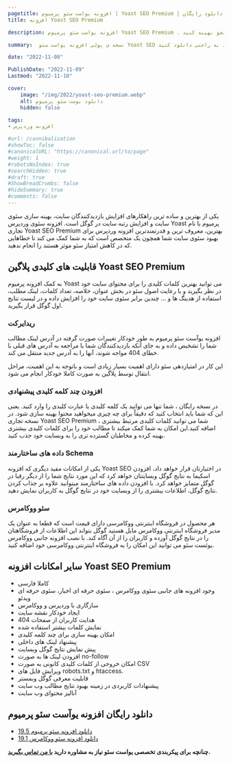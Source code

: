 ```yaml
---
pagetitle: افزونه یواست سئو پرمیوم | Yoast SEO Premium | دانلود رایگان
title: افزونه Yoast SEO Premium

description: افزونه یواست سئو پرمیوم Yoast SEO Premium ، با دانلود رایگان این افزونه میتوانید سایت وردپرس یا ووکامرس خود را برای گوگل یا سایر موتور های جستجو بهینه کنید.

summary:  نسخه ی پولی افزونه یواست سئو Yoast SEO به عنوان برترین افزونه سئو سیستم مدیریت محتوای وردپرس شناخته میشه که تصمیم گرفتم نسخه ی جدید آن را برای شما عزیزان تهیه و منتشر کنم تا بتوانید به راحتی دانلود کنید.

date: "2022-11-08"

PublishDate: "2022-11-09"
Lastmod: "2022-11-10"

cover:
    image: "/img/2022/yoast-seo-premium.webp"
    alt: دانلود یوست سئو پرمیوم
    hidden: false

tags:
- افزونه وردپرس

#url: /cannibalization
#showToc: false
#canonicalURL: "https://canonical.url/to/page"
#weight: 1
#robotsNoIndex: true
#searchHidden: true
#draft: true
#ShowBreadCrumbs: false
#hideSummary: true
#comments: false
---
```



یکی از بهترین و ساده ترین راهکارهای افزایش بازدیدکنندگان سایت، بهینه سازی سئوی سایت و افزایش رتبه سایت در گوگل است. افزونه سئوی وردپرس Yoast پرمیوم با نام تجاری Yoast SEO Premium بهترین، معروف ترین و قدرتمندترین افزونه وردپرس برای بهبود سئوی سایت شما همچون یک متخصص است که به شما کمک می کند تا خطاهایی که در کاهش امتیاز سئو موثر هستند را انجام ندهید.


## قابلیت های کلیدی پلاگین Yoast SEO Premium

به کمک افزونه پرمیوم Yoast می توانید بهترین کلمات کلیدی را برای محتوای سایت خود در نظر بگیرید و با رعایت اصول سئو در بخش عنوان، خلاصه، تعداد کلمات، لینک مطلب، استفاده از هدینگ ها و ... چندین برابر سئوی سایت خود را افزایش داده و در لیست نتایج اول گوگل قرار بگیرید.

### ریدایرکت

افزونه یوآست سئو پرمیوم به طور خودکار تغییرات صورت گرفته در آدرس لینک مطالب شما را تشخیص داده و به جای آنکه بازدیدکنندگان شما با مراجعه به آدرس های قبلی با خطای 404 مواجه شوند، آنها را به آدرس جدید منتقل می کند.

این کار در امتیازدهی سئو دارای اهمیت بسیار زیادی است و باتوجه به این اهمیت، مراحل انتقال توسط پلاگین به صورت کاملا خودکار انجام می شود. 


### افزودن چند کلمه کلیدی پیشنهادی

در نسخه رایگان ، شما تنها می توانید یک کلمه کلیدی یا عبارت کلیدی را وارد کنید. یعنی این که شما باید انتخاب کنید که دقیقاً برای چه چیزی میخواهید محتوا بهینه سازی شود. در نسخه تجاری Yoast SEO Premium ، شما می توانید کلمات کلیدی مرتبط بیشتری اضافه کنید.این امکان به شما کمک میکند تا مطالب خود را برای کلمات کلیدی بیشتری بهینه کرده و مخاطبان گسترده تری را به وبسایت خود جذب کنید.

### داده های ساختارمند Schema

یکی از امکانات مفید دیگری که افزونه Yoast SEO در اختیارتان قرار خواهد داد، افزودن اسکیما به نتایج گوگل وبسایتتان خواهد کرد که این مورد نتایج شما را از دیگر رقبا در گوگل متمایز خواهد کرد. با افزودن داده های ساختارمند میتوانید علاوه بر جذاب کردن نتایج گوگل، اطلاعات بیشتری را از وبسایت خود در نتایج گوگل به کاربران نمایش دهید.

### سئو ووکامرس

هر محصول در فروشگاه اینترنتی ووکامرسی دارای قیمت است که قطعا به عنوان یک مدیر فروشگاه اینترنتی ووکامرس مایل هستید گوگل بتواند این اطلاعات از فروشگاهتان را در نتایج گوگل آورده و کاربران را از آن آگاه کند. با نصب افزونه جانبی ووکامرس یوئست سئو می توانید این امکان را به فروشگاه اینترنتی ووکامرسی خود اضافه کنید.


## سایر امکانات افزونه Yoast SEO Premium 

- کاملا فارسی
- وجود افزونه های جانبی سئوی ووکامرس ، سئوی حرفه ای اخبار، سئوی حرفه ای ویدئو
- سازگاری با وردپرس و ووکامرس
- ایجاد خودکار نقشه سایت
- هدایت کاربران از صفحات 404
- نمایش کلمات بیشتر استفاده شده
- امکان بهینه سازی برای چند کلمه کلیدی
- پیشنهاد لینک های داخلی
- پیش نمایش نتایج گوگل وبسایت
- افزودن لینک ها به صورت no-follow
- امکان خروجی از کلمات کلیدی کانونی به صورت CSV
- ویرایش فایل های robots.txt و htaccess.
- قابلیت معرفی گوگل وبمستر
- پیشنهادات کاربردی در زمینه بهبود نتایج مطالب وب سایت
- آنالیز محتوای وب سایت

## دانلود رایگان افزونه یوآست سئو پرمیوم

- [دانلود افزونه سئو  پرمیوم 19.5](#)
- [دانلود افزونه سئو ووکامرس  19.1](#)



**چنانچه برای پیکربندی تخصصی یواست سئو نیاز به مشاوره دارید [با من تماس بگیرید](/fa/contact/).**


